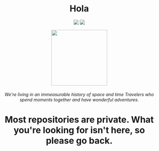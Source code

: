 
<div align=center><h1>Hola</h1></div>

<div align=center>
<img src="https://img.shields.io/badge/Seoul-000000?style=for-the-badge&logo=42&logoColor=white">
 <img src="https://img.shields.io/badge/-000000?style=for-the-badge&logo=Habr&logoColor=white">
  <p>
  <img height="180em" src="https://github-readme-stats.vercel.app/api/top-langs/?username=kono-kawawa&layout=compact&bg_color=10,e96443,904e95&title_color=fff&text_color=fff">
 <!--  <img height="180em" src="https://github-readme-stats.vercel.app/api?username=kono-kawawa&show_icons=true&theme=transparent"> -->
</p>
</div>
<div align=center><h6>We're living in an immeasurable history of space and time Travelers who spend moments together and have wonderful adventures.</h6></div>
<div align=center><h1>Most repositories are private. What you're looking for isn't here, so please go back.</h1></div>

<!--
**kono-kawawa/kono-kawawa** is a ✨ _special_ ✨ repository because its `README.md` (this file) appears on your GitHub profile.

Here are some ideas to get you started:

- 🔭 I’m currently working on ...
- 🌱 I’m currently learning ...
- 👯 I’m looking to collaborate on ...
- 🤔 I’m looking for help with ...
- 💬 Ask me about ...
- 📫 How to reach me: ...
- 😄 Pronouns: ...
- ⚡ Fun fact: ...
-->
